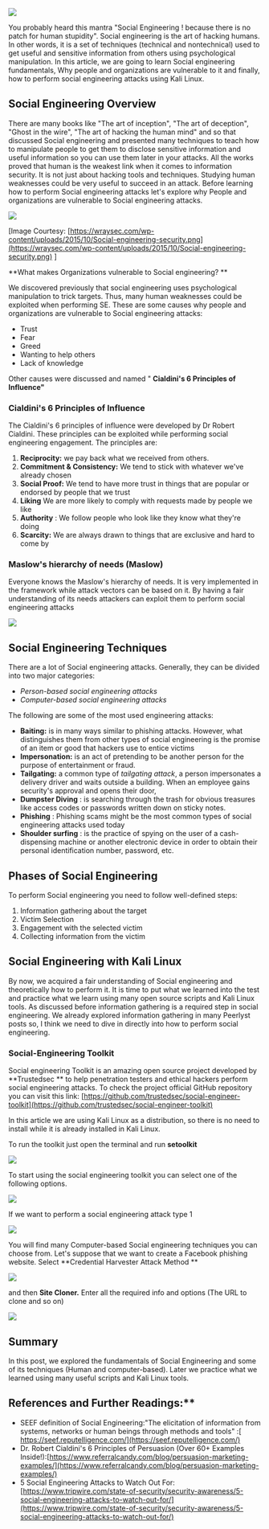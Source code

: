 

![](https://lh3.googleusercontent.com/5lM0k9acvszbq7UDVpXivhBSU9dbdKRkNMCx0ZTSU_ZkLE7vbcx4_GmH3hoTQdCQpz2Og5YzfUwqNkYfzllfueQI9fj-XYlbjMivYvViVgEde1eqI0uSZGF20xd0-zl5jNhJTnhOfcExbmlYzzcFjg)

You probably heard this mantra "Social Engineering !  because there is no patch for human stupidity". Social engineering is the art of hacking humans. In other words, it is a set of techniques (technical and nontechnical) used to get useful and sensitive information from others using psychological manipulation. In this article, we are going to learn Social engineering fundamentals, Why people and organizations are vulnerable to it and finally, how to perform social engineering attacks using Kali Linux.

## Social Engineering Overview   

There are many books like "The art of inception", "The art of deception", "Ghost in the wire", "The art of hacking the human mind" and so that discussed Social engineering and presented many techniques to teach how to manipulate people to get them to disclose sensitive information and useful information so you can use them later in your attacks. All the works proved that human is the weakest link when it comes to information security. It is not just about hacking tools and techniques. Studying human weaknesses could be very useful to succeed in an attack. Before learning how to perform Social engineering attacks let's explore why People and organizations are vulnerable to Social engineering attacks.

![](https://lh6.googleusercontent.com/RoQyauKHyzcG9tD9iENrlyrNlhXRvnG88xFysGAnZiNE0SgvWvrjY5Iy0kJpc4ymSalUAO0sUp5KzTDsQd7ZZ8D4rcjH5_yd8HKCZfGUwhwTN1WsiznbDGm39W3SOsLWonATm3DMNZb0IxFzUjDGHw)

[Image Courtesy: [https://wraysec.com/wp-content/uploads/2015/10/Social-engineering-security.png](https://wraysec.com/wp-content/uploads/2015/10/Social-engineering-security.png) ]

**What makes Organizations vulnerable to Social engineering?  **

We discovered previously that social engineering uses psychological manipulation to trick targets. Thus, many human weaknesses could be exploited when performing SE. These are some causes why people and organizations are vulnerable to Social engineering attacks:

- Trust
- Fear
- Greed
- Wanting to help others
- Lack of knowledge

Other causes were discussed and named " **Cialdini's 6 Principles of Influence"**

### Cialdini's 6 Principles of Influence 

The Cialdini's 6 principles of influence were developed by Dr Robert Cialdini. These principles can be exploited while performing social engineering engagement. The principles are:

1. **Reciprocity:**  we pay back what we received from others.
2. **Commitment & Consistency:**  We tend to stick with whatever we've already chosen
3. **Social Proof:**  We tend to have more trust in things that are popular or endorsed by people that we trust
4. **Liking**  We are more likely to comply with requests made by people we like
5. **Authority** : We follow people who look like they know what they're doing
6. **Scarcity:**  We are always drawn to things that are exclusive and hard to come by

### Maslow's hierarchy of needs (Maslow)

Everyone knows the Maslow's hierarchy of needs. It is very implemented in the framework while attack vectors can be based on it. By having a fair understanding of its needs attackers can exploit them to perform social engineering attacks

![](https://lh4.googleusercontent.com/bKWlhIy-NvZmEnB9vbiYwIGi_XPUSEf7AUf8Fu7q4UWz_xGbZxVS365-Lo4iqp9eCtlkNrRPgw3-FyStN1CBPP-iu8qcWpPfFs5aV5wsyw0Ok94O8dHgBOb6mXc0Qp1cqW9FR_WJhPpWRosM20iUEw)

## Social Engineering  Techniques  

There are a lot of Social engineering attacks. Generally, they can be divided into two major categories:

- _Person-based social engineering attacks_
- _Computer-based social engineering attacks_

The following are some of the most used engineering attacks:

- **Baiting:**  is in many ways similar to phishing attacks. However, what distinguishes them from other types of social engineering is the promise of an item or good that hackers use to entice victims
- **Impersonation:**  is an act of pretending to be another person for the purpose of entertainment or fraud.
- **Tailgating:**  a common type of _tailgating attack_, a person impersonates a delivery driver and waits outside a building. When an employee gains security's approval and opens their door,
- **Dumpster Diving** : is searching through the trash for obvious treasures like access codes or passwords written down on sticky notes.
- **Phishing** : Phishing scams might be the most common types of social engineering attacks used today
- **Shoulder surfing** : is the practice of spying on the user of a cash-dispensing machine or another electronic device in order to obtain their personal identification number, password, etc.

## Phases of Social Engineering  

To perform Social engineering you need to follow well-defined steps:

1. Information gathering about the target
2. Victim Selection
3. Engagement with the selected victim
4. Collecting information from the victim

## Social Engineering with Kali Linux

By now,  we acquired a fair understanding of Social engineering and theoretically how to perform it. It is time to put what we learned into the test and practice what we learn using many open source scripts and Kali Linux tools. As discussed before information gathering is a required step in social engineering. We already explored information gathering in many Peerlyst posts so, I think we need to dive in directly into how to perform social engineering.

### Social-Engineering Toolkit  

Social engineering Toolkit is an amazing open source project developed by  **Trustedsec ** to help penetration testers and ethical hackers perform social engineering attacks. To check the project official GitHub repository you can visit this link: [https://github.com/trustedsec/social-engineer-toolkit](https://github.com/trustedsec/social-engineer-toolkit)

In this article we are using Kali Linux as a distribution, so there is no need to install while it is already installed in Kali Linux.

To run the toolkit just open the terminal and run  **setoolkit**

![](https://lh5.googleusercontent.com/sFb-FA8BYPEo7SYjMoJqlSQiVHQk0gOKucwXQp904y1idn0xJYzacAnC_VIdl2wIKljDZT-i_zRyQO0L6Y-F36SzljSYtKd6kd-mq96MApAPbNIk-e6G7o0xc6hQeE3d_5h0ykVoWFkiUkzxhTwUfA)

To start using the social engineering toolkit you can select one of the following options.

![](https://lh6.googleusercontent.com/W-Y-rd-fMPuN7y-lsFEAmoD26f2ySvzf2PZ7-zYb8INMmm6lS2372dAIqiPyRbjBn81y8qJu2ZyseEjt_TrV3icJtbrCQa2i-qfn2EcmWlr67vthfmhgmlCjrh0c6M3akm5OLMbP5rg_XlxsuvnkCQ)

If we want to perform a social engineering attack type 1

![](https://lh4.googleusercontent.com/_7g5cI0qDQGGbasxDMuCySp26cVLrFyYIv7VKatWQXWfY98wL0EA6IiL7_l8_HbYoyS3VP4lVySvxW7SV4vkIzdQ8cVs4SpCLihRqvUdkh4X60C9hP9FZTe-O7xuM6MbeV4k_AXRpgET7VPW4YlF-A)

You will find many Computer-based Social engineering techniques you can choose from.  Let's suppose that we want to create a Facebook phishing website.  Select  **Credential Harvester Attack Method **

![](https://lh5.googleusercontent.com/mgfKY_jnvpKELbf8PIZH8vRY4fzkpEH7EUlcdrF3Gm06gdB7FTjN0gI2QcPS3Td_Gh4UGfsu6fI3NSfqDbNr_Af-kANx1kWPyq2xA6bbUbZ-Xi7ZvolkDGPGGYN6p09xkgLoH87n1JWAQs9sZ_u0Sg)

and then  **Site Cloner.**   Enter all the required info and options (The URL to clone and so on)

![](https://lh5.googleusercontent.com/nbqeDbd6KptxV0G9weGjw-Wer-EyvyfjMhlPAu3NVit7b3G3e-m5T4qK0b7NspcnT4BjxCqxkN2boSb8LgT0lhc9zRste5Mw66jpdO6QoPUMBqClGVEEOQ15nzoHMBHOySW5tEz85w1U3hifNN_Vbw)

## Summary  

In this post, we explored the fundamentals of Social Engineering and some of its techniques (Human and computer-based). Later we practice what we learned using many useful scripts and Kali Linux tools.

## References and Further Readings:**

- SEEF definition of Social Engineering:"The elicitation of information from systems, networks or human beings through methods and tools" :[ https://seef.reputelligence.com/](https://seef.reputelligence.com/)
- Dr. Robert Cialdini's 6 Principles of Persuasion (Over 60+ Examples Inside!):[https://www.referralcandy.com/blog/persuasion-marketing-examples/](https://www.referralcandy.com/blog/persuasion-marketing-examples/)
- 5 Social Engineering Attacks to Watch Out For: [https://www.tripwire.com/state-of-security/security-awareness/5-social-engineering-attacks-to-watch-out-for/](https://www.tripwire.com/state-of-security/security-awareness/5-social-engineering-attacks-to-watch-out-for/)
